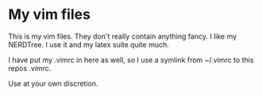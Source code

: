 My vim files
============

This is my vim files. They don't really contain anything fancy. I like my NERDTree. I use it and my latex suite quite much.

I have put my .vimrc in here as well, so I use a symlink from ~/.vimrc to this repos .vimrc.

Use at your own discretion.
